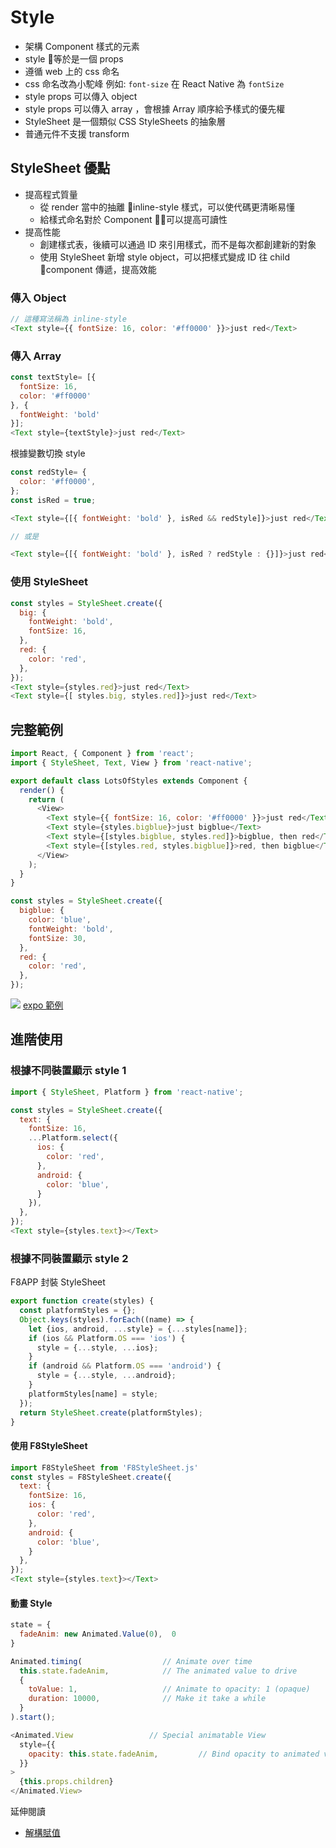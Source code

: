 # Style
- 架構 Component 樣式的元素
- style 等於是一個 props
- 遵循 web 上的 css 命名
- css 命名改為小駝峰 例如: `font-size` 在 React Native 為 `fontSize`
- style props 可以傳入 object
- style props 可以傳入 array ，會根據 Array 順序給予樣式的優先權
- StyleSheet 是一個類似 CSS StyleSheets 的抽象層
- 普通元件不支援 transform

## StyleSheet 優點
  - 提高程式質量
    - 從 render 當中的抽離 inline-style 樣式，可以使代碼更清晰易懂
    - 給樣式命名對於 Component 可以提高可讀性
  - 提高性能
    - 創建樣式表，後續可以通過 ID 來引用樣式，而不是每次都創建新的對象
    - 使用 StyleSheet 新增 style object，可以把樣式變成 ID 往 child component 傳遞，提高效能


### 傳入 Object

```javascript
// 這種寫法稱為 inline-style
<Text style={{ fontSize: 16, color: '#ff0000' }}>just red</Text>
```

### 傳入 Array

```javascript
const textStyle= [{
  fontSize: 16,
  color: '#ff0000'
}, {
  fontWeight: 'bold'
}];
<Text style={textStyle}>just red</Text>
```

根據變數切換 style

```javascript
const redStyle= {
  color: '#ff0000',
};
const isRed = true;

<Text style={[{ fontWeight: 'bold' }, isRed && redStyle]}>just red</Text>

// 或是

<Text style={[{ fontWeight: 'bold' }, isRed ? redStyle : {}]}>just red</Text>
```


### 使用 StyleSheet

```javascript
const styles = StyleSheet.create({
  big: {
    fontWeight: 'bold',
    fontSize: 16,
  },
  red: {
    color: 'red',
  },
});
<Text style={styles.red}>just red</Text>
<Text style={[ styles.big, styles.red]}>just red</Text>
```

## 完整範例
```javascript
import React, { Component } from 'react';
import { StyleSheet, Text, View } from 'react-native';

export default class LotsOfStyles extends Component {
  render() {
    return (
      <View>
        <Text style={{ fontSize: 16, color: '#ff0000' }}>just red</Text>
        <Text style={styles.bigblue}>just bigblue</Text>
        <Text style={[styles.bigblue, styles.red]}>bigblue, then red</Text>
        <Text style={[styles.red, styles.bigblue]}>red, then bigblue</Text>
      </View>
    );
  }
}

const styles = StyleSheet.create({
  bigblue: {
    color: 'blue',
    fontWeight: 'bold',
    fontSize: 30,
  },
  red: {
    color: 'red',
  },
});

```
![](./assets/style1.png)
[expo 範例](https://snack.expo.io/r1TNAdlIf)


## 進階使用

### 根據不同裝置顯示 style 1

```javascript
import { StyleSheet, Platform } from 'react-native';

const styles = StyleSheet.create({
  text: {
    fontSize: 16,
    ...Platform.select({
      ios: {
        color: 'red',
      },
      android: {
        color: 'blue',
      }
    }),
  },
});
<Text style={styles.text}></Text>
```

### 根據不同裝置顯示 style 2

F8APP 封裝 StyleSheet
```javascript
export function create(styles) {
  const platformStyles = {};
  Object.keys(styles).forEach((name) => {
    let {ios, android, ...style} = {...styles[name]};
    if (ios && Platform.OS === 'ios') {
      style = {...style, ...ios};
    }
    if (android && Platform.OS === 'android') {
      style = {...style, ...android};
    }
    platformStyles[name] = style;
  });
  return StyleSheet.create(platformStyles);
}
```

#### 使用 F8StyleSheet
```javascript
import F8StyleSheet from 'F8StyleSheet.js'
const styles = F8StyleSheet.create({
  text: {
    fontSize: 16,
    ios: {
      color: 'red',
    },
    android: {
      color: 'blue',
    }
  },
});
<Text style={styles.text}></Text>
```

#### 動畫 Style
```javascript
state = {
  fadeAnim: new Animated.Value(0),  0
}

Animated.timing(                  // Animate over time
  this.state.fadeAnim,            // The animated value to drive
  {
    toValue: 1,                   // Animate to opacity: 1 (opaque)
    duration: 10000,              // Make it take a while
  }
).start(); 

<Animated.View                 // Special animatable View
  style={{
    opacity: this.state.fadeAnim,         // Bind opacity to animated value
  }}
>
  {this.props.children}
</Animated.View>
```

延伸閱讀
- [解構賦值](https://developer.mozilla.org/zh-TW/docs/Web/JavaScript/Reference/Operators/Destructuring_assignment)